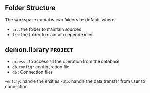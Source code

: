 ## Folder Structure

The workspace contains two folders by default, where:

- `src`: the folder to maintain sources
- `lib`: the folder to maintain dependencies

##  demon.library `PROJECT`

- `access` : to access all the operation from the database
- `db.config` :  configuration file
- `db` : Connection files

-`entity`: handle the entities
-`dto`: handle the data transfer from user to connection

